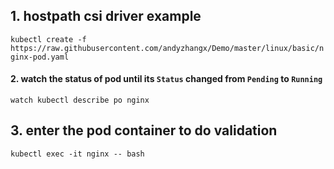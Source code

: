 ## 1. hostpath csi driver example
```kubectl create -f https://raw.githubusercontent.com/andyzhangx/Demo/master/linux/basic/nginx-pod.yaml```

#### 2. watch the status of pod until its `Status` changed from `Pending` to `Running`
```watch kubectl describe po nginx```

## 3. enter the pod container to do validation
```kubectl exec -it nginx -- bash```
